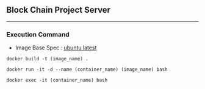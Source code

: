 ## Block Chain Project Server
***
### Execution Command

- Image Base Spec : [ubuntu latest](https://hub.docker.com/_/ubuntu)

```
docker build -t (image_name) .

docker run -it -d --name (container_name) (image_name) bash 

docker exec -it (container_name) bash
```


